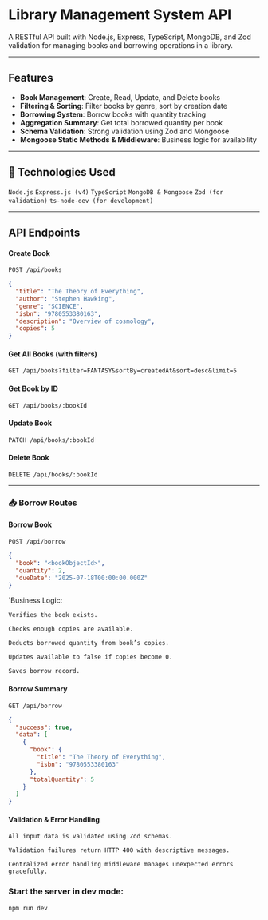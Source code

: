 # Library Management System API

A RESTful API built with Node.js, Express, TypeScript, MongoDB, and Zod validation for managing books and borrowing operations in a library.

---

##  Features

- **Book Management**: Create, Read, Update, and Delete books
- **Filtering & Sorting**: Filter books by genre, sort by creation date
- **Borrowing System**: Borrow books with quantity tracking
- **Aggregation Summary**: Get total borrowed quantity per book
- **Schema Validation**: Strong validation using Zod and Mongoose
- **Mongoose Static Methods & Middleware**: Business logic for availability

---

## 🔧 Technologies Used

`Node.js`
`Express.js (v4)`
`TypeScript`
`MongoDB & Mongoose`
`Zod (for validation)`
`ts-node-dev (for development)`

---

## API Endpoints

#### Create Book

`POST /api/books`

```json
{
  "title": "The Theory of Everything",
  "author": "Stephen Hawking",
  "genre": "SCIENCE",
  "isbn": "9780553380163",
  "description": "Overview of cosmology",
  "copies": 5
}
```

#### Get All Books (with filters)

`GET /api/books?filter=FANTASY&sortBy=createdAt&sort=desc&limit=5`

#### Get Book by ID

`GET /api/books/:bookId`

#### Update Book

`PATCH /api/books/:bookId`

#### Delete Book

`DELETE /api/books/:bookId`

---

### 📥 Borrow Routes

#### Borrow Book

`POST /api/borrow`

```json
{
  "book": "<bookObjectId>",
  "quantity": 2,
  "dueDate": "2025-07-18T00:00:00.000Z"
}
```
`Business Logic:

`Verifies the book exists.`

`Checks enough copies are available.`

`Deducts borrowed quantity from book’s copies.`

`Updates available to false if copies become 0.`

`Saves borrow record.`

#### Borrow Summary

`GET /api/borrow`

```json
{
  "success": true,
  "data": [
    {
      "book": {
        "title": "The Theory of Everything",
        "isbn": "9780553380163"
      },
      "totalQuantity": 5
    }
  ]
}
```

#### Validation & Error Handling

`All input data is validated using Zod schemas.`

`Validation failures return HTTP 400 with descriptive messages.`

`Centralized error handling middleware manages unexpected errors gracefully.`

### Start the server in dev mode:

`npm run dev`
